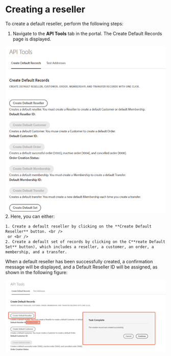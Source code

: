 # Creating a reseller

To create a default reseller, perform the following steps:

1. Navigate to the **API Tools** tab in the portal. The Create Default Records page is displayed.

![Create Default Records page](/src/pages/sandbox/image/create_default.png)
2. Here, you can either:

    1. Create a default reseller by clicking on the **Create Default Reseller** button. <br />
     or <br />
    2. Create a default set of records by clicking on the C**reate Default Set** button), which includes a reseller, a customer, an order, a membership, and a transfer.

When a default reseller has been successfully created, a confirmation message will be displayed, and a Default Reseller ID will be assigned, as shown in the following figure:

![Default Reseller creation through Sandbox Portal](/src/pages/sandbox/image/default_reseller.md.png)
